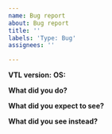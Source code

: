 ```yaml
---
name: Bug report
about: Bug report
title: ''
labels: 'Type: Bug'
assignees: ''

---
```


**VTL version:** 
**OS:** 

**What did you do?**


**What did you expect to see?**

 
**What did you see instead?**
